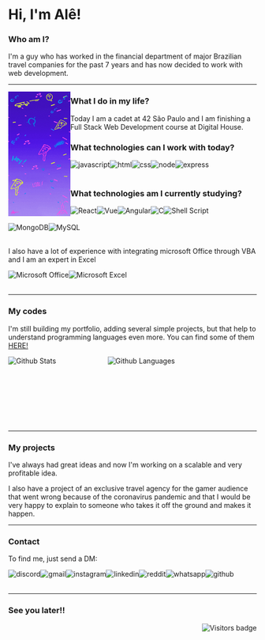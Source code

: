 # Hi, I'm Alê!

### Who am I?
<p>I'm a guy who has worked in the financial department of major Brazilian travel companies for the past 7 years and has now decided to work with web development.</p>

---

<img src="./giphy.gif" alt="some random stuff in a blue sky" align="left" width="25%"/>

### What I do in my life?
<p>Today I am a cadet at 42 São Paulo and I am finishing a Full Stack Web Development course at Digital House.</p>

### What technologies can I work with today?
<img align="left" src='https://img.shields.io/badge/JavaScript-F7DF1E?style=for-the-badge&logo=javascript&logoColor=black' alt='javascript' />
<img align="left" src='https://img.shields.io/badge/HTML5-E34F26?style=for-the-badge&logo=html5&logoColor=white' alt='html' />
<img align="left" src='https://img.shields.io/badge/CSS3-1572B6?style=for-the-badge&logo=css3&logoColor=white' alt='css' />
<img align="left" src='https://img.shields.io/badge/Node.js-43853D?style=for-the-badge&logo=node.js&logoColor=white' alt='node' />
<img align="left" src='https://img.shields.io/badge/Express.js-404D59?style=for-the-badge' alt='express' />
<br><br>

### What technologies am I currently studying?
<div display="block">
<img align="left" src='https://img.shields.io/badge/React-20232A?style=for-the-badge&logo=react&logoColor=61DAFB' alt='React' />
<img align="left" src='https://img.shields.io/badge/Vue.js-35495E?style=for-the-badge&logo=vue.js&logoColor=4FC08D' alt='Vue' />
<img align="left" src='https://img.shields.io/badge/Angular-DD0031?style=for-the-badge&logo=angular&logoColor=white' alt='Angular' />
<img align="left" src='https://img.shields.io/badge/C-00599C?style=for-the-badge&logo=c&logoColor=white' alt='C' />
<img align="left" src='https://img.shields.io/badge/Shell_Script-121011?style=for-the-badge&logo=gnu-bash&logoColor=white' alt='Shell Script' />
</div>
<br><br>
<div>
<img align="left" src='https://img.shields.io/badge/MongoDB-4EA94B?style=for-the-badge&logo=mongodb&logoColor=white' alt='MongoDB' />
<img align="left" src='https://img.shields.io/badge/MySQL-00000F?style=for-the-badge&logo=mysql&logoColor=white' alt='MySQL' />
</div>
<br><br>

<p>I also have a lot of experience with integrating microsoft Office through VBA and I am an expert in Excel</p>
<img align="left" src='https://img.shields.io/badge/Microsoft_Office-D83B01?style=for-the-badge&logo=microsoft-office&logoColor=white' alt='Microsoft Office' />
<img align="left" src='https://img.shields.io/badge/Microsoft_Excel-217346?style=for-the-badge&logo=microsoft-excel&logoColor=white' alt='Microsoft Excel' />
<br><br>

---

### My codes
<p>I'm still building my portfolio, adding several simple projects, but that help to understand programming languages ​​even more. You can find some of them <a href="https://oskadoskaposka.github.io/">HERE!</a> </p>
<div display="block">
<img align='left' src='https://github-readme-stats.vercel.app/api?username=oskadoskaposka&theme=nord&hide=prs&show_icons=true&hide_rank=true' alt='Github Stats' width="40%" /> 
<img align='left' src='https://github-readme-stats.vercel.app/api/top-langs?username=oskadoskaposka&theme=nord&show_icons=true&layout=compact' alt='Github Languages' width="40%" />
</div>
<br><br><br>
<br><br><br>
<br><br>

---

### My projects
<p>I've always had great ideas and now I'm working on a scalable and very profitable idea.</p>

<p>I also have a project of an exclusive travel agency for the gamer audience that went wrong because of the coronavirus pandemic and that I would be very happy to explain to someone who takes it off the ground and makes it happen.</p>

---

### Contact
<p>To find me, just send a DM:</p>
<img align="left" src='https://img.shields.io/badge/Discord-7289DA?style=for-the-badge&logo=discord&logoColor=white' alt='discord' />
<img align="left" src='https://img.shields.io/badge/Gmail-D14836?style=for-the-badge&logo=gmail&logoColor=white' alt='gmail' />
<img align="left" src='https://img.shields.io/badge/Instagram-E4405F?style=for-the-badge&logo=instagram&logoColor=white' alt='instagram' />
<img align="left" src='https://img.shields.io/badge/LinkedIn-0077B5?style=for-the-badge&logo=linkedin&logoColor=white' alt='linkedin' />
<img align="left" src='https://img.shields.io/badge/Reddit-FF4500?style=for-the-badge&logo=reddit&logoColor=white' alt='reddit' />
<img align="left" src='https://img.shields.io/badge/WhatsApp-25D366?style=for-the-badge&logo=whatsapp&logoColor=white' alt='whatsapp' />
<img align="left" src='https://img.shields.io/badge/GitHub-100000?style=for-the-badge&logo=github&logoColor=white' alt='github' />
<br><br>

---

### See you later!!
<img align="right" src="https://badges.pufler.dev/visits/oskadoskaposka/oskadoskaposka" alt="Visitors badge" />

<br><br>


<!--
**oskadoskaposka/oskadoskaposka** is a ✨ _special_ ✨ repository because its `README.md` (this file) appears on your GitHub profile.

Here are some ideas to get you started:

- 🔭 I’m currently working on ...
- 🌱 I’m currently learning ...
- 👯 I’m looking to collaborate on ...
- 🤔 I’m looking for help with ...
- 💬 Ask me about ...
- 📫 How to reach me: ...
- 😄 Pronouns: ...
- ⚡ Fun fact: ...

Para fazer uma lista para selecionar oq exibir
<details>
<summary>Lista</summary>
Itens
</details>

-->
